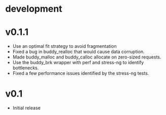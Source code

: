# development

# v0.1.1

- Use an optimal fit strategy to avoid fragmentation
- Fixed a bug in buddy_realloc that would cause data corruption.
- Made buddy_malloc and buddy_calloc allocate on zero-sized requests.
- Use the buddy_brk wrapper with perf and stress-ng to identify bottlenecks.
- Fixed a few performance issues identified by the stress-ng tests.

# v0.1

- Initial release
